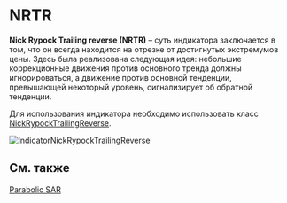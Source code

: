 # NRTR

**Nick Rypock Trailing reverse (NRTR)** – суть индикатора заключается в том, что он всегда находится на отрезке от достигнутых экстремумов цены. Здесь была реализована следующая идея: небольшие коррекционные движения против основного тренда должны игнорироваться, а движение против основной тенденции, превышающей некоторый уровень, сигнализирует об обратной тенденции. 

Для использования индикатора необходимо использовать класс [NickRypockTrailingReverse](../api/StockSharp.Algo.Indicators.NickRypockTrailingReverse.html). 

![IndicatorNickRypockTrailingReverse](~/images/IndicatorNickRypockTrailingReverse.png)

## См. также

[Parabolic SAR](IndicatorParabolicSar.md)
